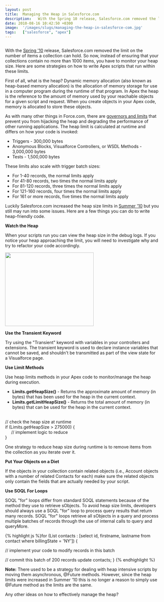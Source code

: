 ```yaml
---
layout: post
title:  Managing the Heap in Salesforce.com
description:   With the Spring 10 release, Salesforce.com removed the limit on the number of items a collection can hold. So now, instead of ensuring that your collections contain no more than 1000 items, you have to monitor your heap size. Here are some strategies on how to write Apex scripts that run within these limits. First of all, what is the heap? Dynamic memory allocation (also known as heap-based memory allocation) is the allocation of memory storage for use in a computer program during the runtime 
date: 2010-08-16 10:42:50 +0300
image:  '/images/slugs/managing-the-heap-in-salesforce-com.jpg'
tags:   ["salesforce", "apex"]
---
```

<p><img src="http://res.cloudinary.com/blog-jeffdouglas-com/image/upload/v1400327948/heap1_equdvf.jpg" alt="" ></p>
<p>With the <a href="/2010/01/12/my-favorite-salesforce-com-spring-10-features/" target="_blank">Spring '10</a> release, Salesforce.com removed the limit on the number of items a collection can hold. So now, instead of ensuring that your collections contain no more than 1000 items, you have to monitor your heap size. Here are some strategies on how to write Apex scripts that run within these limits.</p>
<p>First of all, what is the heap? Dynamic memory allocation (also known as heap-based memory allocation) is the allocation of memory storage for use in a computer program during the runtime of that program. In Apex the heap is the reference to the amount of memory used by your reachable objects for a given script and request. When you create objects in your Apex code, memory is allocated to store these objects.</p>
<p>As with many other things in Force.com, there are <a href="http://www.salesforce.com/us/developer/docs/apexcode/Content/apex_gov_limits.htm" target="_blank">governors and limits</a> that prevent you from hijacking the heap and degrading the performance of other running applications. The heap limit is calculated at runtime and differs on how your code is invoked:</p><ul><li>Triggers - 300,000 bytes</li><li>Anonymous Blocks, Visualforce Controllers, or WSDL Methods - 3,000,000 bytes</li><li>Tests - 1,500,000 bytes</li></ul><p>These limits also scale with trigger batch sizes:</p><ul><li>For 1-40 records, the normal limits apply</li><li>For 41-80 records, two times the normal limits apply</li><li>For 81-120 records, three times the normal limits apply</li><li>For 121-160 records, four times the normal limits apply</li><li>For 161 or more records, five times the normal limits apply</li></ul><p>Luckily Salesforce.com increased the heap size limits in <a href="/2010/07/07/my-favorite-salesforce-com-summer-10-features/" target="_blank">Summer '10</a> but you still may run into some issues. Here are a few things you can do to write heap-friendly code.</p>
<p><strong>Watch the Heap</strong></p>
<p>When your scripts run you can view the heap size in the debug logs. If you notice your heap approaching the limit, you will need to investigate why and try to refactor your code accordingly.</p>
<img src="http://res.cloudinary.com/blog-jeffdouglas-com/image/upload/v1401028666/w12cpqkwmftom8tm48xs.png" alt="" width="290" height="241" />
<p><strong>Use the Transient Keyword</strong></p>
<p>Try using the "Transient" keyword with variables in your controllers and extensions. The transient keyword is used to declare instance variables that cannot be saved, and shouldn't be transmitted as part of the view state for a Visualforce page.</p>
<p><strong>Use Limit Methods</strong></p>
<p>Use heap limits methods in your Apex code to monitor/manage the heap during execution.</p><ul><li><strong>Limits.getHeapSize()</strong> - Returns the approximate amount of memory (in bytes) that has been used for the heap in the current context.</li><li><strong>Limits.getLimitHeapSize()</strong> - Returns the total amount of memory (in bytes) that can be used for the heap in the current context.</li></ul><p><br>
// check the heap size at runtime<br>
if (Limits.getHeapSize > 275000) {<br>
     // implement logic to reduce<br>
}</p>
<p>One strategy to reduce heap size during runtime is to remove items from the collection as you iterate over it.</p>
<p><strong>Put Your Objects on a Diet</strong></p>
<p>If the objects in your collection contain related objects (i.e., Account objects with a number of related Contacts for each) make sure the related objects only contain the fields that are actually needed by your script.</p>
<p><strong>Use SOQL For Loops</strong></p>
<p>SOQL "for" loops differ from standard SOQL statements because of the method they use to retrieve sObjects. To avoid heap size limits, developers should always use a SOQL "for" loop to process query results that return many records. SOQL "for" loops retrieve all sObjects in a query and process multiple batches of records through the use of internal calls to query and queryMore.</p>
{% highlight js %}for (List<Contact> contacts : [select id, firstname, lastname 
 from contact where billingState = 'NY']) {

 // implement your code to modify records in this batch

 // commit this batch of 200 records
 update contacts;
}
{% endhighlight %}
<p><strong>Note:</strong> There used to be a strategy for dealing with heap intensive scripts by moving them asynchronous, @Future methods. However, since the heap limits were increased in Summer '10 this is no longer a reason to simply use @Future method as the limits are the same.</p>
<p>Any other ideas on how to effectively manage the heap?</p>

